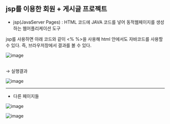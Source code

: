 ## jsp를 이용한 회원 + 게시글 프로젝트

- jsp(JavaServer Pages) : HTML 코드에 JAVA 코드를 넣어 동적웹페이지를 생성하는 웹어플리케이션 도구

jsp를 사용하면 아래 코드와 같이 <% %>을 사용해 html 안에서도 자바코드를 사용할 수 있다. 즉, 브라우저창에서 결과를 볼 수 있다.

![image](https://github.com/yhwit30/JSP_AM_2024_01/assets/153142837/759214a5-5c87-4e93-a588-e72f71298df9)

<br>
→ 실행결과 

![image](https://github.com/yhwit30/JSP_AM_2024_01/assets/153142837/2a6cd5a5-8091-457f-850c-c6a5fd3724bb)


<hr>

- 다른 페이지들


![image](https://github.com/yhwit30/JSP_AM_2024_01/assets/153142837/0384e2c5-88f0-4966-9b16-7ce875a7cccb)

![image](https://github.com/yhwit30/JSP_AM_2024_01/assets/153142837/7f1c1f41-1baf-4ff0-ab63-d909a1263212)





